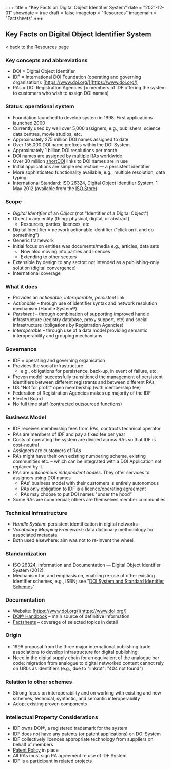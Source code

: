 +++
title = "Key Facts on Digital Object Identifier System"
date = "2021-12-01"
showdate = true
draft = false
imagetop = "Resources"
imagemain = "Factsheets"
+++

## Key Facts on Digital Object Identifier System

[< back to the Resources page](/the-identifier/resources/)

### Key concepts and abbreviations

*   DOI = Digital Object Identifier
*   IDF = International DOI Foundation (operating and governing organisation): [https://www.doi.org/](https://www.doi.org/)
*   RAs = DOI Registration Agencies (= members of IDF offering the system to customers who wish to assign DOI names)

### Status: operational system

*   Foundation launched to develop system in 1998. First applications launched 2000
*   Currently used by well over 5,000 assigners, e.g., publishers, science data centres, movie studios, etc.
*   Approximately 275 million DOI names assigned to date
*   Over 155,000 DOI name prefixes within the DOI System
*   Approximately 1 billion DOI resolutions per month
*   DOI names are assigned by [multiple RAs](/the-community/existing-registration-agencies/) worldwide
*   Over 30 million [shortDOI](http://www.shortdoi.org) links to DOI names are in use
*   Initial applications are simple redirection — a persistent identifier
*   More sophisticated functionality available, e.g., multiple resolution, data typing
*   International Standard: ISO 26324, Digital Object Identifier System, 1 May 2012 (available from the [ISO Store](http://www.iso.org/iso/store.htm))

### Scope

*   _Digital Identifier_ of an _Object_ (not "Identifier of a Digital Object")
*   Object = any entity (thing: physical, digital, or abstract)
	*   Resources, parties, licences, etc.
*   Digital Identifier = network actionable identifier ("click on it and do something")
*   Generic framework
*   Initial focus on entities was documents/media e.g., articles, data sets
	*   Now also moving into parties and licences
	*   Extending to other sectors
*   Extensible by design to any sector: not intended as a publishing-only solution (digital convergence)
*   International coverage

### What it does

*   Provides an _actionable, interoperable, persistent_ link
*   _Actionable_ – through use of identifier syntax and network resolution mechanism (Handle System®)
*   _Persistent_ – through combination of supporting improved handle infrastructure (registry database, proxy support, etc) and social infrastructure (obligations by Registration Agencies)
*   _Interoperable_ – through use of a data model providing semantic interoperability and grouping mechanisms

### Governance

*   IDF = operating and governing organisation
*   Provides the social infrastructure
	*   e.g., obligations for persistence, back-up, in event of failure, etc.
*   Proven model: successfully transitioned the management of persistent identifiers between different registrants and between different RAs
*   US "Not for profit" open membership (with membership fee)
*   Federation of Registration Agencies makes up majority of the IDF
*   Elected Board
*   No full time staff (contracted outsourced functions)

### Business Model

*   IDF receives membership fees from RAs, contracts technical operator
*   RAs are members of IDF and pay a fixed fee per year
*   Costs of operating the system are divided across RAs so that IDF is cost-neutral
*   Assigners are customers of RAs
*   RAs might have their own existing numbering scheme, existing communities etc. – which can be integrated with a DOI Application not replaced by it.
*   RAs are _autonomous independent bodies_. They offer services to assigners using DOI names
	*   RAs' business model with their customers is entirely autonomous
	*   RAs only obligation to IDF is a licence/operating agreement
	*   RAs may choose to put DOI names "under the hood"
*   Some RAs are commercial; others are themselves member communities

### Technical Infrastructure

*   _Handle System_: persistent identification in digital networks
*   _Vocabulary Mapping Framework_: data dictionary methodology for associated metadata
*   Both used elsewhere: aim was not to re-invent the wheel

### Standardization

*   ISO 26324, Information and Documentation — Digital Object Identifier System (2012)
*   Mechanism for, and emphasis on, enabling re-use of other existing identifier schemes, e.g., ISBN; see "[DOI System and Standard Identifier Schemes](../doi-system-and-standard-identifier-schemes)".

### Documentation

*   Website: [https://www.doi.org/](https://www.doi.org/)
*   [DOI® Handbook](../hb.html) – main source of definitive information
*   [Factsheets](/the-identifier/resources/) – coverage of selected topics in detail

### Origin

*   1996 proposal from the three major international publishing trade associations to develop infrastructure for digital publishing;
*   Need in the digital supply chain for an equivalent of the analogue bar code: migration from analogue to digital networked content cannot rely on URLs as identifiers (e.g., due to "linkrot": "404 not found")

### Relation to other schemes

*   Strong focus on interoperability and on working with existing and new schemes; technical, syntactic, and semantic interoperability
*   Adopt existing proven components

### Intellectual Property Considerations

*   IDF owns DOI®, a registered trademark for the system
*   IDF does not have any patents (or patent applications) on DOI System
*   IDF collectively licences appropriate technology from suppliers on behalf of members
*   [Patent Policy](/resources/130718-trademark-policy.pdf) in place
*   All RAs must sign RA agreement re use of IDF System
*   IDF is a participant in related projects